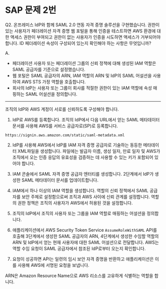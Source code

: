 # SAP 문제 2번

Q2. 온프레미스 IdP와 함께 SAML 2.0 연동 자격 증명 솔루션을 구현했습니다. 권한이 있는 사용자가 페더레이션 자격 증명 웹 포털을 통해 인증을 테스트하면 AWS 환경에 대한 액세스 권한이 부여되고 권한이 없는 사용자가 인증을 시도하면 액세스가 거부되어야 합니다. ID 페더레이션 속성이 구성되어 있는지 확인해야 하는 사항은 무엇입니까?

A.

- 페더레이션 사용자 또는 페더레이션 그룹의 신뢰 정책에 대해 생성된 IAM 역할은 SAML 공급자를 기준으로 설정했습니다.
- 웹 포털은 SAML 공급자의 ARN, IAM 역할의 ARN 및 IdP의 SAML 어설션을 사용하여 AWS STS 가정 역할을 호출합니다.
- 회사의 IdP는 사용자 또는 그룹이 회사를 적절한 권한이 있는 IAM 역할에 속성 매핑하는 SAML 어설션을 정의합니다.

---

조직의 IdP와 AWS 계정이 서로를 신뢰하도록 구성해야 합니다.

1. IdP로 AWS를 등록합니다. 조직의 IdP에서 다음 URL에서 얻는 SAML 메타데이터 문서를 사용해 AWS를 서비스 공급자로(SP)로 등록합니다.

```
https://signin.aws.amazon.com/static/saml-metadata.xml
```

2. IdP를 사용해 AWS에서 IdP를 IAM 자격 증명 공급자로 기술하는 동등한 메타데이터 XML파일을 생성합니다. 파일에는 발급자 이름, 생성 일자, 만료 일자 및 AWS가 조직에서 오는 인증 응답의 유효성을 검증하는 데 사용할 수 있는 키가 포함되어 있어야 합니다.

3. IAM 콘솔에서 SAML 자격 증명 공급자 엔터티를 생성합니다. 2단계에서 IdP가 생성한 SAML 메타데이터 문서를 업데이트합니다.

4. IAM에서 하나 이상의 IAM 역할을 생성합니다. 역할의 신뢰 정책에서 SAML 공급자를 보안 주체로 설정함으로써 조직과 AWS 사이에 신뢰 관계를 설정합니다. 역할의 권한 정책은 조직의 사용자가 AWS에서 허용된 것을 설정합니다.

5. 조직의 IdP에서 조직의 사용자 또는 그룹을 IAM 역할로 매핑하는 어설션을 정의합니다.

6. 애플리케이션에서 AWS Security Token Service `AssumeRoleWithSAML` API를 호출해 3단계에서 생성한 SAML 공급자의 ARN, 4단계에서 생성한 수임할 역할의 ARN 및 IdP에서 얻는 현재 사용자에 대한 SAML 어설션으로 전달합니다. AWS는 역할 수임 요청이 SAML 공급자에서 참조된 IdP로부터 오는지 확인합니다.

7. 요청이 성공하면 API는 일련의 임시 보안 자격 증명을 반환하고 애플리케이션은 이를 사용해 AWS에 서명된 요청을 보냅니다.

ARN은 Amazon Resource Name으로 AWS 리소스를 고유하게 식별하는 역할을 합니다.

